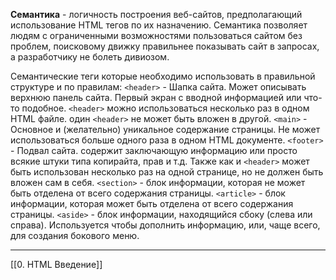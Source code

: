 __Семантика__ - логичность построения веб-сайтов, предполагающий использование HTML тегов по их назначению. Семантика позволяет людям с ограниченными возможностями пользоваться сайтом без проблем, поисковому движку правильнее показывать сайт в запросах, а разработчику не болеть дивиозом.

Семантические теги которые необходимо использовать в правильной структуре и по правилам:
`<header>` - Шапка сайта. Может описывать верхнюю панель сайта. Первый экран с вводной информацией или что-то подобное. `<header>` можно использоваться несколько раз в одном HTML файле. один `<header>` не может быть вложен в другой.
`<main>` - Основное и (желательно) уникальное содержание страницы. Не может использоваться больше одного раза в одном HTML документе.
`<footer>` - Подвал сайта. содержит заключающую информацию или просто всякие штуки типа копирайта, прав и т.д. Также как и `<header>` может быть использован несколько раз на одной странице, но не должен быть вложен сам в себя.
`<section>` - блок информации, которая не может быть отделена от всего содержания страницы.
`<article>` - блок информации, которая может быть отделена от всего содержания страницы.
`<aside>` - блок информации, находящийся сбоку (слева или справа). Используется чтобы дополнить информацию, или, чаще всего, для создания бокового меню.

---
[[0. HTML Введение]]